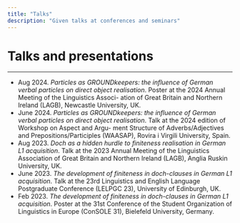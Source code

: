 ```yaml
---
title: "Talks"
description: "Given talks at conferences and seminars"
---
```

# Talks and presentations

---
- Aug 2024. *Particles as GROUNDkeepers: the influence of German verbal particles on
direct object realisation*. Poster at the 2024 Annual Meeting of the Linguistics Associ-
ation of Great Britain and Northern Ireland (LAGB), Newcastle University, UK.
- June 2024. *Particles as GROUNDkeepers: the influence of German verbal particles on
direct object realisation*. Talk at the 2024 edition of Workshop on Aspect and Argu-
ment Structure of Adverbs/Adjectives and Prepositions/Participles (WAASAP), Rovira
i Virgili University, Spain.
- Aug 2023. *Doch as a hidden hurdle to finiteness realisation in German L1 acquisition*.
Talk at the 2023 Annual Meeting of the Linguistics Association of Great Britain and
Northern Ireland (LAGB), Anglia Ruskin University, UK.
- June 2023. *The development of finiteness in doch-clauses in German L1 acquisition*. Talk
at the 23rd Linguistics and English Language Postgraduate Conference (LELPGC 23),
University of Edinburgh, UK.
- Feb 2023. *The development of finiteness in doch-clauses in German L1 acquisition*.
Poster at the 31st Conference of the Student Organization of Linguistics in Europe
(ConSOLE 31), Bielefeld University, Germany.

